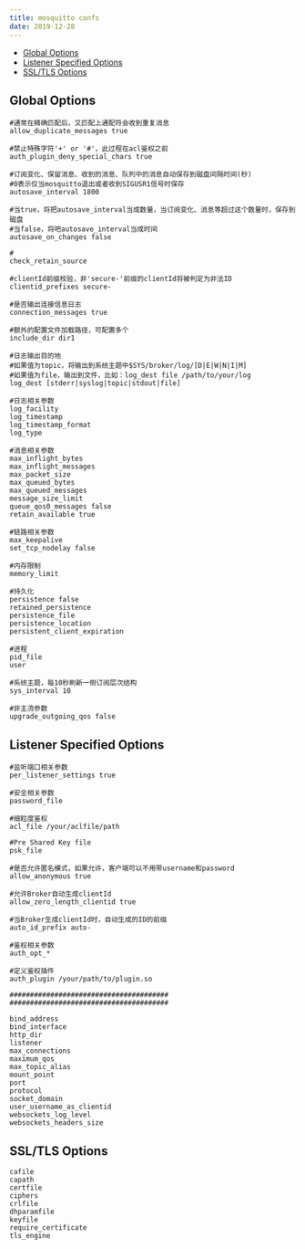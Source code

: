 ```yaml
---
title: mosquitto confs
date: 2019-12-28
---
```


<!-- START doctoc generated TOC please keep comment here to allow auto update -->
<!-- DON'T EDIT THIS SECTION, INSTEAD RE-RUN doctoc TO UPDATE -->


- [Global Options](#global-options)
- [Listener Specified Options](#listener-specified-options)
- [SSL/TLS Options](#ssltls-options)

<!-- END doctoc generated TOC please keep comment here to allow auto update -->

## Global Options

```properties
#通常在精确匹配后，又匹配上通配符会收到重复消息
allow_duplicate_messages true

#禁止特殊字符'+' or '#'，此过程在acl鉴权之前
auth_plugin_deny_special_chars true

#订阅变化、保留消息、收到的消息、队列中的消息自动保存到磁盘间隔时间(秒)
#0表示仅当mosquitto退出或者收到SIGUSR1信号时保存
autosave_interval 1800

#当true，将把autosave_interval当成数量，当订阅变化、消息等超过这个数量时，保存到磁盘
#当false，将吧autosave_interval当成时间
autosave_on_changes false

#
check_retain_source

#clientId前缀校验，非'secure-'前缀的clientId将被判定为非法ID
clientid_prefixes secure-

#是否输出连接信息日志
connection_messages true

#额外的配置文件加载路径，可配置多个
include_dir dir1

#日志输出目的地
#如果值为topic，将输出到系统主题中$SYS/broker/log/[D|E|W|N|I|M]
#如果值为file，输出到文件，比如：log_dest file /path/to/your/log
log_dest [stderr|syslog|topic|stdout|file]

#日志相关参数
log_facility
log_timestamp
log_timestamp_format
log_type

#消息相关参数
max_inflight_bytes
max_inflight_messages
max_packet_size
max_queued_bytes
max_queued_messages
message_size_limit
queue_qos0_messages false
retain_available true

#链路相关参数
max_keepalive
set_tcp_nodelay false

#内存限制
memory_limit

#持久化
persistence false
retained_persistence
persistence_file
persistence_location
persistent_client_expiration

#进程
pid_file
user

#系统主题，每10秒刷新一侧订阅层次结构
sys_interval 10

#非主流参数
upgrade_outgoing_qos false
```

## Listener Specified Options

```properties
#监听端口相关参数
per_listener_settings true

#安全相关参数
password_file

#细粒度鉴权
acl_file /your/aclfile/path

#Pre Shared Key file
psk_file

#是否允许匿名模式，如果允许，客户端可以不用带username和password
allow_anonymous true

#允许Broker自动生成clientId
allow_zero_length_clientid true

#当Broker生成clientId时，自动生成的ID的前缀
auto_id_prefix auto-

#鉴权相关参数
auth_opt_*

#定义鉴权插件
auth_plugin /your/path/to/plugin.so

#######################################
#######################################

bind_address
bind_interface
http_dir
listener
max_connections
maximum_qos
max_topic_alias
mount_point
port 
protocol
socket_domain
user_username_as_clientid
websockets_log_level
websockets_headers_size
```

## SSL/TLS Options

```properties
cafile
capath
certfile
ciphers
crlfile
dhparamfile
keyfile
require_certificate
tls_engine
```
